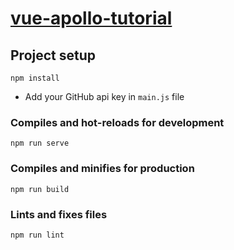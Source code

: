 # [vue-apollo-tutorial](https:reactgo.com/vue-graphql-apollo-tutorial/)

## Project setup
```
npm install
```

- Add your GitHub api key in `main.js` file

### Compiles and hot-reloads for development
```
npm run serve
```

### Compiles and minifies for production
```
npm run build
```

### Lints and fixes files
```
npm run lint
```
